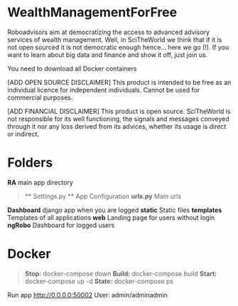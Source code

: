 WealthManagementForFree
======

Roboadvisors aim at democratizing the access to advanced advisory services of wealth management. Well, in SciTheWorld we think that if it is not open sourced it is not democratic enough hence... here we go (!). If you want to learn about big data and finance and show it off, just join us.

You need to download all Docker containers

[ADD OPEN SOURCE DISCLAIMER] This product is intended to be free as an individual licence for independent individuals. Cannot be used for commercial purposes.

[ADD FINANCIAL DISCLAIMER] This product is open source. SciTheWorld is not responsible for its well functioning, the signals and messages conveyed through it nor any loss derived from its advices, whether its usage is direct or indirect.


Folders
======
**RA**  main app directory
>** Settings.py ** App Configuration
>**urls.py**  Main urls

**Dashboard** django app when you are logged
**static** Static files
**templates** Templates of all applications
**web** Landing page for users without login
**ngRobo** Dashboard for logged users



Docker
======

>**Stop:** docker-compose down
>**Build:** docker-compose build
>**Start:** docker-compose up -d
>**State:** docker-compose ps


Run app
http://0.0.0.0:50002
User: admin/adminadmin

